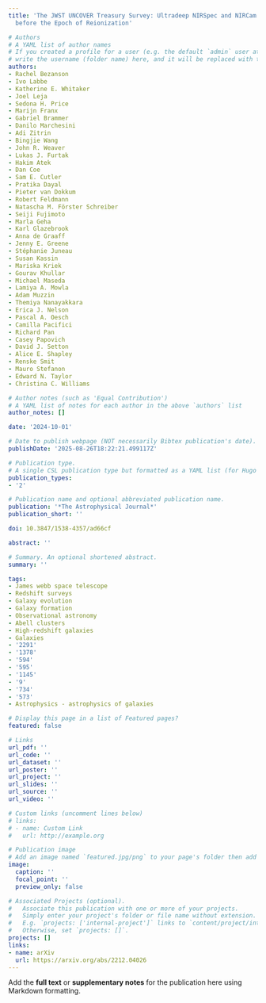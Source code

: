 ```yaml
---
title: 'The JWST UNCOVER Treasury Survey: Ultradeep NIRSpec and NIRCam Observations
  before the Epoch of Reionization'

# Authors
# A YAML list of author names
# If you created a profile for a user (e.g. the default `admin` user at `content/authors/admin/`), 
# write the username (folder name) here, and it will be replaced with their full name and linked to their profile.
authors:
- Rachel Bezanson
- Ivo Labbe
- Katherine E. Whitaker
- Joel Leja
- Sedona H. Price
- Marijn Franx
- Gabriel Brammer
- Danilo Marchesini
- Adi Zitrin
- Bingjie Wang
- John R. Weaver
- Lukas J. Furtak
- Hakim Atek
- Dan Coe
- Sam E. Cutler
- Pratika Dayal
- Pieter van Dokkum
- Robert Feldmann
- Natascha M. Förster Schreiber
- Seiji Fujimoto
- Marla Geha
- Karl Glazebrook
- Anna de Graaff
- Jenny E. Greene
- Stéphanie Juneau
- Susan Kassin
- Mariska Kriek
- Gourav Khullar
- Michael Maseda
- Lamiya A. Mowla
- Adam Muzzin
- Themiya Nanayakkara
- Erica J. Nelson
- Pascal A. Oesch
- Camilla Pacifici
- Richard Pan
- Casey Papovich
- David J. Setton
- Alice E. Shapley
- Renske Smit
- Mauro Stefanon
- Edward N. Taylor
- Christina C. Williams

# Author notes (such as 'Equal Contribution')
# A YAML list of notes for each author in the above `authors` list
author_notes: []

date: '2024-10-01'

# Date to publish webpage (NOT necessarily Bibtex publication's date).
publishDate: '2025-08-26T18:22:21.499117Z'

# Publication type.
# A single CSL publication type but formatted as a YAML list (for Hugo requirements).
publication_types:
- '2'

# Publication name and optional abbreviated publication name.
publication: '*The Astrophysical Journal*'
publication_short: ''

doi: 10.3847/1538-4357/ad66cf

abstract: ''

# Summary. An optional shortened abstract.
summary: ''

tags:
- James webb space telescope
- Redshift surveys
- Galaxy evolution
- Galaxy formation
- Observational astronomy
- Abell clusters
- High-redshift galaxies
- Galaxies
- '2291'
- '1378'
- '594'
- '595'
- '1145'
- '9'
- '734'
- '573'
- Astrophysics - astrophysics of galaxies

# Display this page in a list of Featured pages?
featured: false

# Links
url_pdf: ''
url_code: ''
url_dataset: ''
url_poster: ''
url_project: ''
url_slides: ''
url_source: ''
url_video: ''

# Custom links (uncomment lines below)
# links:
# - name: Custom Link
#   url: http://example.org

# Publication image
# Add an image named `featured.jpg/png` to your page's folder then add a caption below.
image:
  caption: ''
  focal_point: ''
  preview_only: false

# Associated Projects (optional).
#   Associate this publication with one or more of your projects.
#   Simply enter your project's folder or file name without extension.
#   E.g. `projects: ['internal-project']` links to `content/project/internal-project/index.md`.
#   Otherwise, set `projects: []`.
projects: []
links:
- name: arXiv
  url: https://arxiv.org/abs/2212.04026
---
```


Add the **full text** or **supplementary notes** for the publication here using Markdown formatting.
